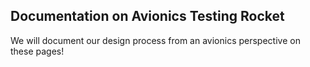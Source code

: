 ## Documentation on Avionics Testing Rocket

We will document our design process from an avionics perspective on these pages!

